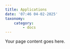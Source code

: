 ```yaml
---
title: Applications
date: '07:46 04-02-2025'
taxonomy:
    category:
        - docs
---
```


Your page content goes here.